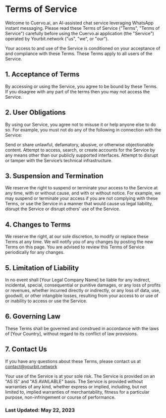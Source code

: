 # Terms of Service


Welcome to Cuervo.ai, an AI-assisted chat service leveraging WhatsApp instant messaging. Please read these Terms of Service ("Terms", "Terms of Service") carefully before using the Cuervo.ai application (the "Service") operated by Yourbit.network ("us", "we", or "our").

Your access to and use of the Service is conditioned on your acceptance of and compliance with these Terms. These Terms apply to all users of the Service.

## 1. Acceptance of Terms

By accessing or using the Service, you agree to be bound by these Terms. If you disagree with any part of the terms then you may not access the Service.

## 2. User Obligations

By using our Service, you agree not to misuse it or help anyone else to do so. For example, you must not do any of the following in connection with the Service:

Send or share unlawful, defamatory, abusive, or otherwise objectionable content.
Attempt to access, search, or create accounts for the Service by any means other than our publicly supported interfaces.
Attempt to disrupt or tamper with the Service’s technical infrastructure.

## 3. Suspension and Termination

We reserve the right to suspend or terminate your access to the Service at any time, with or without cause, and with or without notice. For example, we may suspend or terminate your access if you are not complying with these Terms, or use the Service in a manner that would cause us legal liability, disrupt the Service or disrupt others' use of the Service.

## 4. Changes to Terms

We reserve the right, at our sole discretion, to modify or replace these Terms at any time. We will notify you of any changes by posting the new Terms on this page. You are advised to review this Terms of Service periodically for any changes.

## 5. Limitation of Liability

In no event shall [Your Legal Company Name] be liable for any indirect, incidental, special, consequential or punitive damages, or any loss of profits or revenues, whether incurred directly or indirectly, or any loss of data, use, goodwill, or other intangible losses, resulting from your access to or use of or inability to access or use the Service.

## 6. Governing Law

These Terms shall be governed and construed in accordance with the laws of [Your Country], without regard to its conflict of law provisions.

## 7. Contact Us

If you have any questions about these Terms, please contact us at contact@yourbit.network

Your use of the Service is at your sole risk. The Service is provided on an "AS IS" and "AS AVAILABLE" basis. The Service is provided without warranties of any kind, whether express or implied, including, but not limited to, implied warranties of merchantability, fitness for a particular purpose, non-infringement or course of performance.

### Last Updated: May 22, 2023